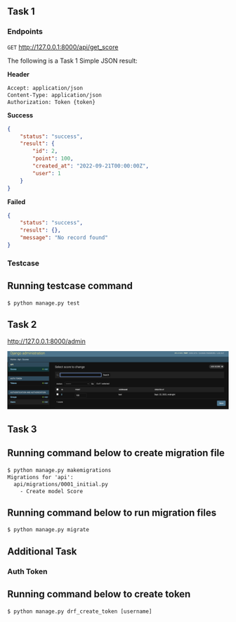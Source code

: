 ## Task 1

### Endpoints
<code>GET</code> http://127.0.0.1:8000/api/get_score

The following is a Task 1 Simple JSON result:

**Header**

	Accept: application/json
	Content-Type: application/json
	Authorization: Token {token}

**Success**
```JSON
{
    "status": "success",
    "result": {
        "id": 2,
        "point": 100,
        "created_at": "2022-09-21T00:00:00Z",
        "user": 1
    }
}
```

**Failed**
```JSON
{
    "status": "success",
    "result": {},
    "message": "No record found"
}
```

### Testcase

Running testcase command
--------------------------

```
$ python manage.py test
```

## Task 2
http://127.0.0.1:8000/admin

![alt text](https://github.com/gavinchong/python-pacer/blob/main/Screenshot%202022-09-26%20at%202.49.42%20PM.png)

## Task 3

Running command below to create migration file
--------------------------

```
$ python manage.py makemigrations
Migrations for 'api':
  api/migrations/0001_initial.py
    - Create model Score
```

Running command below to run migration files
--------------------------

```
$ python manage.py migrate
```

## Additional Task

### Auth Token

Running command below to create token
--------------------------

```
$ python manage.py drf_create_token [username]
```
